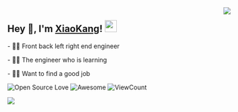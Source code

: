 <img align="right" src="https://github-readme-stats.vercel.app/api?username=Dreamy-TZK&show_icons=true&hide_border=true&icon_color=586069&title_color=a0a9af">
<h2>  Hey 👋, I'm <a href="https://xiaokang.me" target="_blank">XiaoKang</a>! <img src="https://user-images.githubusercontent.com/5679180/79618120-0daffb80-80be-11ea-819e-d2b0fa904d07.gif" width="27px"></h2>
<p>- 👨‍💻 Front back left right end engineer </p>
<p>- 👨‍🎓 The engineer who is learning </p>
<p>- 👨‍🎓 Want to find a good job  </p>

![Open Source Love](https://badges.frapsoft.com/os/v2/open-source.svg?v=103)
![Awesome](https://cdn.rawgit.com/sindresorhus/awesome/d7305f38d29fed78fa85652e3a63e154dd8e8829/media/badge.svg)
![ViewCount](https://views.whatilearened.today/views/github/Dreamy-TZK/Dreamy-TZK.svg?cache=remove)


<img align="left" src="https://github-readme-stats.vercel.app/api/top-langs/?username=Dreamy-TZK&show_icons=true&hide_border=true&icon_color=586069&title_color=a0a9af">
